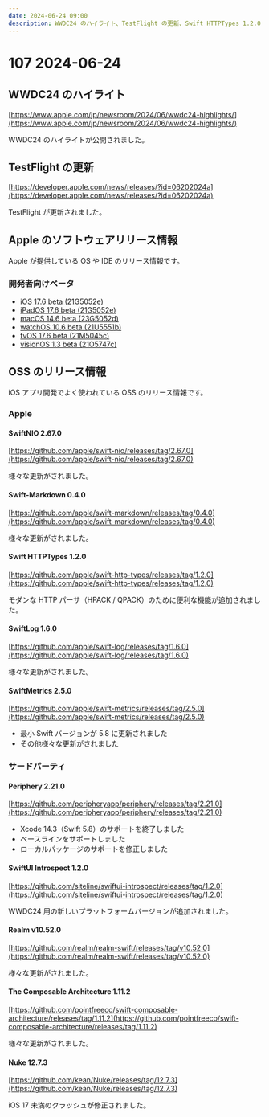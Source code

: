 ```yaml
---
date: 2024-06-24 09:00
description: WWDC24 のハイライト、TestFlight の更新、Swift HTTPTypes 1.2.0 リリース、ほか
---
```

# 107 2024-06-24

## WWDC24 のハイライト

[https://www.apple.com/jp/newsroom/2024/06/wwdc24-highlights/](https://www.apple.com/jp/newsroom/2024/06/wwdc24-highlights/)

WWDC24 のハイライトが公開されました。

## TestFlight の更新

[https://developer.apple.com/news/releases/?id=06202024a](https://developer.apple.com/news/releases/?id=06202024a)

TestFlight が更新されました。

## Apple のソフトウェアリリース情報

Apple が提供している OS や IDE のリリース情報です。

### 開発者向けベータ

- [iOS 17.6 beta (21G5052e)](https://developer.apple.com/news/releases/?id=06172024a)
- [iPadOS 17.6 beta (21G5052e)](https://developer.apple.com/news/releases/?id=06172024b)
- [macOS 14.6 beta (23G5052d)](https://developer.apple.com/news/releases/?id=06172024c)
- [watchOS 10.6 beta (21U5551b)](https://developer.apple.com/news/releases/?id=06172024f)
- [tvOS 17.6 beta (21M5045c)](https://developer.apple.com/news/releases/?id=06172024d)
- [visionOS 1.3 beta (21O5747c)](https://developer.apple.com/news/releases/?id=06172024e)

## OSS のリリース情報

iOS アプリ開発でよく使われている OSS のリリース情報です。

### Apple

#### SwiftNIO 2.67.0

[https://github.com/apple/swift-nio/releases/tag/2.67.0](https://github.com/apple/swift-nio/releases/tag/2.67.0)

様々な更新がされました。

#### Swift-Markdown 0.4.0

[https://github.com/apple/swift-markdown/releases/tag/0.4.0](https://github.com/apple/swift-markdown/releases/tag/0.4.0)

様々な更新がされました。

#### Swift HTTPTypes 1.2.0

[https://github.com/apple/swift-http-types/releases/tag/1.2.0](https://github.com/apple/swift-http-types/releases/tag/1.2.0)

モダンな HTTP パーサ（HPACK / QPACK）のために便利な機能が追加されました。

#### SwiftLog 1.6.0

[https://github.com/apple/swift-log/releases/tag/1.6.0](https://github.com/apple/swift-log/releases/tag/1.6.0)

様々な更新がされました。

#### SwiftMetrics 2.5.0

[https://github.com/apple/swift-metrics/releases/tag/2.5.0](https://github.com/apple/swift-metrics/releases/tag/2.5.0)

- 最小 Swift バージョンが 5.8 に更新されました
- その他様々な更新がされました

### サードパーティ

#### Periphery 2.21.0

[https://github.com/peripheryapp/periphery/releases/tag/2.21.0](https://github.com/peripheryapp/periphery/releases/tag/2.21.0)

- Xcode 14.3（Swift 5.8）のサポートを終了しました
- ベースラインをサポートしました
- ローカルパッケージのサポートを修正しました

#### SwiftUI Introspect 1.2.0

[https://github.com/siteline/swiftui-introspect/releases/tag/1.2.0](https://github.com/siteline/swiftui-introspect/releases/tag/1.2.0)

WWDC24 用の新しいプラットフォームバージョンが追加されました。

#### Realm v10.52.0

[https://github.com/realm/realm-swift/releases/tag/v10.52.0](https://github.com/realm/realm-swift/releases/tag/v10.52.0)

様々な更新がされました。

#### The Composable Architecture 1.11.2

[https://github.com/pointfreeco/swift-composable-architecture/releases/tag/1.11.2](https://github.com/pointfreeco/swift-composable-architecture/releases/tag/1.11.2)

様々な更新がされました。

#### Nuke 12.7.3

[https://github.com/kean/Nuke/releases/tag/12.7.3](https://github.com/kean/Nuke/releases/tag/12.7.3)

iOS 17 未満のクラッシュが修正されました。
